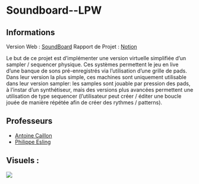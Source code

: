 # Soundboard--LPW

## Informations 

Version Web : [SoundBoard](https://soundboard-flame.vercel.app/)
Rapport de Projet : [Notion](https://noe-p.notion.site/Rapport-Projet-SoundBoard-bd17500151674ae89e58cad0e6b53068)

Le but de ce projet est d’implémenter une version virtuelle simplifiée d’un sampler / sequencer physique. Ces systèmes permettent le jeu en live d’une banque de sons pré-enregistrés via l’utilisation d’une grille de pads. Dans leur version la plus simple, ces machines sont uniquement utilisable dans leur version sampler: les samples sont jouable par pression des pads, à l’instar d’un synthétiseur, mais des versions plus avancées permettent une utilisation de type sequencer (l’utilisateur peut créer / éditer une boucle jouée de manière répétée afin de créer des rythmes / patterns).

## Professeurs 
 - [Antoine Caillon](antoine.caillon@ircam.fr)
 - [Philippe Esling](philippe.esling@ircam.fr)

## Visuels : 

![]('./../assets/soundboard.png)
